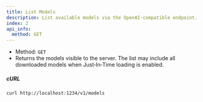```yaml
---
title: List Models
description: List available models via the OpenAI-compatible endpoint.
index: 2
api_info:
  method: GET
---
```


- Method: `GET`
- Returns the models visible to the server. The list may include all downloaded models when Just‑In‑Time loading is enabled.

##### cURL

```bash
curl http://localhost:1234/v1/models
```
